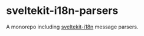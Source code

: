 # sveltekit-i18n-parsers
A monorepo including [sveltekit-i18n](https://github.com/jarda-svoboda/sveltekit-i18n) message parsers.
